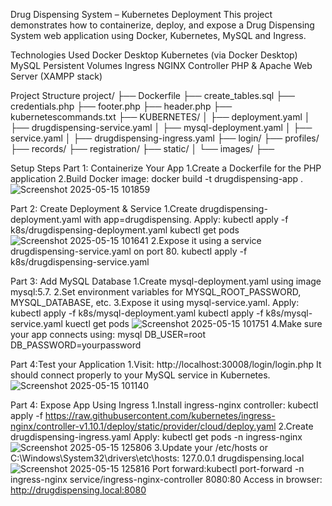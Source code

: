 Drug Dispensing System – Kubernetes Deployment
This project demonstrates how to containerize, deploy, and expose a Drug Dispensing System web application using Docker, Kubernetes, MySQL and Ingress.

Technologies Used
Docker Desktop
Kubernetes (via Docker Desktop)
MySQL
Persistent Volumes
Ingress NGINX Controller
PHP & Apache Web Server (XAMPP stack)


Project Structure
project/
├── Dockerfile
├── create_tables.sql
├── credentials.php
├── footer.php
├── header.php
├── kubernetescommands.txt
├── KUBERNETES/
│   ├── deployment.yaml
│   ├── drugdispensing-service.yaml
│   ├── mysql-deployment.yaml
│   ├── service.yaml
│   ├── drugdispensing-ingress.yaml
├── login/
├── profiles/
├── records/
├── registration/
├── static/
│   └── images/
├── 

Setup Steps
 Part 1: Containerize Your App
 1.Create a Dockerfile for the PHP application
 2.Build Docker image:
    docker build -t drugdispensing-app .
![Screenshot 2025-05-15 101859](https://github.com/user-attachments/assets/4c6a572b-358d-476a-b165-099b32374b20)

 Part 2: Create Deployment & Service
1.Create drugdispensing-deployment.yaml with app=drugdispensing.
Apply:
kubectl apply -f k8s/drugdispensing-deployment.yaml
kubectl get pods
![Screenshot 2025-05-15 101641](https://github.com/user-attachments/assets/b6cf8e8c-7d5a-4d04-8f37-bd4e45b78d6c)
2.Expose it using a service drugdispensing-service.yaml on port 80.
kubectl apply -f k8s/drugdispensing-service.yaml

 Part 3: Add MySQL Database
1.Create mysql-deployment.yaml using image mysql:5.7.
2.Set environment variables for MYSQL_ROOT_PASSWORD, MYSQL_DATABASE, etc.
3.Expose it using mysql-service.yaml.
Apply:
kubectl apply -f k8s/mysql-deployment.yaml
kubectl apply -f k8s/mysql-service.yaml
kuectl get pods
![Screenshot 2025-05-15 101751](https://github.com/user-attachments/assets/a576013f-53e3-4d7f-bd55-f42711dadddd)
4.Make sure your app connects using: mysql
                                   DB_USER=root
                                   DB_PASSWORD=yourpassword

                                   
Part 4:Test your Application
1.Visit:
http://localhost:30008/login/login.php
It should connect properly to your MySQL service in Kubernetes.
![Screenshot 2025-05-15 101140](https://github.com/user-attachments/assets/77274ebd-23e7-46c7-9306-3856025df395)

Part 4: Expose App Using Ingress
1.Install ingress-nginx controller:
kubectl apply -f https://raw.githubusercontent.com/kubernetes/ingress-nginx/controller-v1.10.1/deploy/static/provider/cloud/deploy.yaml
2.Create drugdispensing-ingress.yaml
Apply:
kubectl get pods -n ingress-nginx
![Screenshot 2025-05-15 125806](https://github.com/user-attachments/assets/a6ae9260-313d-4e32-b700-e87573e99682)
3.Update your /etc/hosts or C:\Windows\System32\drivers\etc\hosts:
127.0.0.1 drugdispensing.local
![Screenshot 2025-05-15 125816](https://github.com/user-attachments/assets/c0f7f7c1-34b3-4aa2-9071-e4b3b1c08c0c)
Port forward:kubectl port-forward -n ingress-nginx service/ingress-nginx-controller 8080:80
Access in browser:
http://drugdispensing.local:8080

  


 
